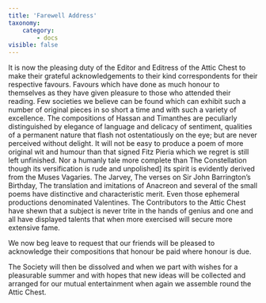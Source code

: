 ```yaml
---
title: 'Farewell Address'
taxonomy:
    category:
        - docs
visible: false
---
```


It is now the pleasing duty of the Editor and Editress of the Attic Chest to make their grateful acknowledgements to their kind correspondents for their respective favours. Favours which have done as much honour to themselves as they have given pleasure to those who attended their reading. Few societies we believe can be found which can exhibit such a number of original pieces in so short a time and with such a variety of excellence. The compositions of Hassan and Timanthes are peculiarly distinguished by elegance of language and delicacy of sentiment, qualities of a permanent nature that flash not ostentatiously on the eye; but are never perceived without delight. It will not be easy to produce a poem of more original wit and humour than that signed Fitz Pieria which we regret is still left unfinished. Nor a <span data-tippy="human" class="green">humanly</span> tale more complete than The Constellation though its versification is rude and unpolished] its spirit is evidently derived from the Muses Vagaries. The Jarvey, The verses on Sir John Barrington’s Birthday, The translation and imitations of Anacreon and several of the small poems have distinctive and characteristic merit. Even those ephemeral productions denominated Valentines. The Contributors to the Attic Chest have shewn that a subject is never trite in the hands of genius and one and all have displayed talents that when more exercised will secure more extensive fame.

We now beg leave to request that our friends will be pleased to acknowledge their compositions that honour be paid where honour is due.

The Society will then be dissolved and when we part with wishes for a pleasurable summer and with hopes that new ideas will be collected and arranged for our mutual entertainment when again we assemble round the Attic Chest.